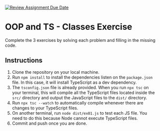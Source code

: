[![Review Assignment Due Date](https://classroom.github.com/assets/deadline-readme-button-22041afd0340ce965d47ae6ef1cefeee28c7c493a6346c4f15d667ab976d596c.svg)](https://classroom.github.com/a/ElXAFVP1)
# OOP and TS - Classes Exercise

Complete the 3 exercises by solving each problem and filling in the missing code.

## Instructions

1. Clone the repository on your local machine.
2. Run `npm install` to install the dependencies listen on the `package.json` file. In this case, it will install TypeScript as a dev dependency.
3. The `tsconfig.json` file is already provided. When you run `npx tsc` on your terminal, this will compile all the TypeScript files located inside the `src/` directory and output the JavaScript files to the `dist/` directory.
4. Run `npx tsc --watch` to automatically compile whenever there are changes to your TypeScript files.
5. On another terminal, run `node dist/ex01.js` to test each JS file. You need to do this because Node cannot execute TypeScript files.
6. Commit and push once you are done.
